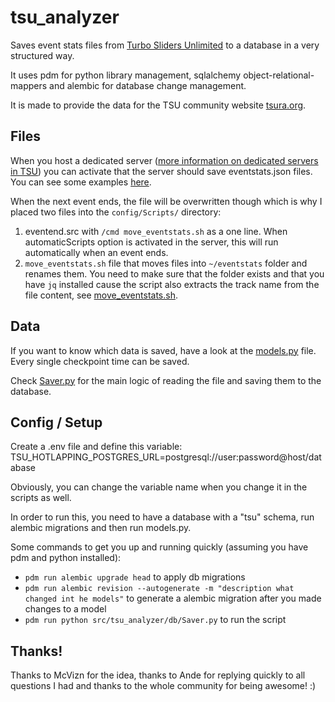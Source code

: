 # tsu_analyzer

Saves event stats files from [Turbo Sliders Unlimited](https://www.turbosliders.com/home) to a database in a very structured way.

It uses pdm for python library management, sqlalchemy object-relational-mappers and alembic for database change management.

It is made to provide the data for the TSU community website [tsura.org](https://tsura.org).

## Files

When you host a dedicated server ([more information on dedicated servers in TSU](https://www.turbosliders.com/help/dedicated-servers)) you can activate that the server should save eventstats.json files. You can see some examples [here](/examples/).

When the next event ends, the file will be overwritten though which is why I placed two files into the `config/Scripts/` directory:
1. eventend.src with `/cmd move_eventstats.sh` as a one line. When automaticScripts option is activated in the server, this will run automatically when an event ends.
2. `move_eventstats.sh` file that moves files into `~/eventstats` folder and renames them. You need to make sure that the folder exists and that you have `jq` installed cause the script also extracts the track name from the file content, see [move_eventstats.sh](/src/tsu_analyzer/move_eventstats.sh).

## Data

If you want to know which data is saved, have a look at the [models.py](/src/tsu_analyzer/db/models.py) file. Every single checkpoint time can be saved.

Check [Saver.py](/src/tsu_analyzer/db/Saver.py) for the main logic of reading the file and saving them to the database.

## Config / Setup

Create a .env file and define this variable:
TSU_HOTLAPPING_POSTGRES_URL=postgresql://user:password@host/database

Obviously, you can change the variable name when you change it in the scripts as well. 

In order to run this, you need to have a database with a "tsu" schema, run alembic migrations and then run models.py. 

Some commands to get you up and running quickly (assuming you have pdm and python installed):
- `pdm run alembic upgrade head` to apply db migrations
- `pdm run alembic revision --autogenerate -m "description what changed int he models"` to generate a alembic migration after you made changes to a model
- `pdm run python src/tsu_analyzer/db/Saver.py` to run the script

## Thanks!

Thanks to McVizn for the idea, thanks to Ande for replying quickly to all questions I had and thanks to the whole community for being awesome! :)